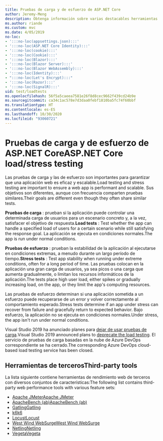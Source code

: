 ```yaml
---
title: Pruebas de carga y de esfuerzo de ASP.NET Core
author: Jeremy-Meng
description: Obtenga información sobre varias destacables herramientas y enfoques para realizar pruebas de carga y de esfuerzo en aplicaciones ASP.NET Core.
ms.author: riande
ms.custom: mvc
ms.date: 4/05/2019
no-loc:
- ':::no-loc(appsettings.json):::'
- ':::no-loc(ASP.NET Core Identity):::'
- ':::no-loc(cookie):::'
- ':::no-loc(Cookie):::'
- ':::no-loc(Blazor):::'
- ':::no-loc(Blazor Server):::'
- ':::no-loc(Blazor WebAssembly):::'
- ':::no-loc(Identity):::'
- ":::no-loc(Let's Encrypt):::"
- ':::no-loc(Razor):::'
- ':::no-loc(SignalR):::'
uid: test/loadtests
ms.openlocfilehash: 56f5a5caeea7581e26f8d8cec9662f439cd24b9e
ms.sourcegitcommit: ca34c1ac578e7d3daa0febf1810ba5fc74f60bbf
ms.translationtype: HT
ms.contentlocale: es-ES
ms.lasthandoff: 10/30/2020
ms.locfileid: "93060721"
---
```

# <a name="aspnet-core-loadstress-testing"></a><span data-ttu-id="d69b7-103">Pruebas de carga y de esfuerzo de ASP.NET Core</span><span class="sxs-lookup"><span data-stu-id="d69b7-103">ASP.NET Core load/stress testing</span></span>

<span data-ttu-id="d69b7-104">Las pruebas de carga y las de esfuerzo son importantes para garantizar que una aplicación web es eficaz y escalable.</span><span class="sxs-lookup"><span data-stu-id="d69b7-104">Load testing and stress testing are important to ensure a web app is performant and scalable.</span></span> <span data-ttu-id="d69b7-105">Sus objetivos son diferentes, aunque con frecuencia comparten pruebas similares.</span><span class="sxs-lookup"><span data-stu-id="d69b7-105">Their goals are different even though they often share similar tests.</span></span>

<span data-ttu-id="d69b7-106">**Pruebas de carga** : prueban si la aplicación puede controlar una determinada carga de usuarios para un escenario concreto y, a la vez, satisfacer el objetivo de respuesta.</span><span class="sxs-lookup"><span data-stu-id="d69b7-106">**Load tests** : Test whether the app can handle a specified load of users for a certain scenario while still satisfying the response goal.</span></span> <span data-ttu-id="d69b7-107">La aplicación se ejecuta en condiciones normales.</span><span class="sxs-lookup"><span data-stu-id="d69b7-107">The app is run under normal conditions.</span></span>

<span data-ttu-id="d69b7-108">**Pruebas de esfuerzo** : prueban la estabilidad de la aplicación al ejecutarse en condiciones extremas, a menudo durante un largo período de tiempo.</span><span class="sxs-lookup"><span data-stu-id="d69b7-108">**Stress tests** : Test app stability when running under extreme conditions, often for a long period of time.</span></span> <span data-ttu-id="d69b7-109">Las pruebas colocan en la aplicación una gran carga de usuarios, ya sea picos o una carga que aumenta gradualmente, o limitan los recursos informáticos de la aplicación.</span><span class="sxs-lookup"><span data-stu-id="d69b7-109">The tests place high user load, either spikes or gradually increasing load, on the app, or they limit the app's computing resources.</span></span>

<span data-ttu-id="d69b7-110">Las pruebas de esfuerzo determinan si una aplicación sometida a un esfuerzo puede recuperarse de un error y volver correctamente al comportamiento esperado.</span><span class="sxs-lookup"><span data-stu-id="d69b7-110">Stress tests determine if an app under stress can recover from failure and gracefully return to expected behavior.</span></span> <span data-ttu-id="d69b7-111">Bajo esfuerzo, la aplicación no se ejecuta en condiciones normales.</span><span class="sxs-lookup"><span data-stu-id="d69b7-111">Under stress, the app isn't run under normal conditions.</span></span>

<span data-ttu-id="d69b7-112">Visual Studio 2019 ha anunciado planes para [dejar de usar pruebas de carga](https://devblogs.microsoft.com/devops/cloud-based-load-testing-service-eol/).</span><span class="sxs-lookup"><span data-stu-id="d69b7-112">Visual Studio 2019 announced plans to [deprecate the load testing](https://devblogs.microsoft.com/devops/cloud-based-load-testing-service-eol/).</span></span> <span data-ttu-id="d69b7-113">El servicio de pruebas de carga basadas en la nube de Azure DevOps correspondiente se ha cerrado.</span><span class="sxs-lookup"><span data-stu-id="d69b7-113">The corresponding Azure DevOps cloud-based load testing service has been closed.</span></span>

## <a name="third-party-tools"></a><span data-ttu-id="d69b7-114">Herramientas de terceros</span><span class="sxs-lookup"><span data-stu-id="d69b7-114">Third-party tools</span></span>

<span data-ttu-id="d69b7-115">La lista siguiente contiene herramientas de rendimiento web de terceros con diversos conjuntos de características:</span><span class="sxs-lookup"><span data-stu-id="d69b7-115">The following list contains third-party web performance tools with various feature sets:</span></span>

* [<span data-ttu-id="d69b7-116">Apache JMeter</span><span class="sxs-lookup"><span data-stu-id="d69b7-116">Apache JMeter</span></span>](https://jmeter.apache.org/)
* [<span data-ttu-id="d69b7-117">ApacheBench (ab)</span><span class="sxs-lookup"><span data-stu-id="d69b7-117">ApacheBench (ab)</span></span>](https://httpd.apache.org/docs/2.4/programs/ab.html)
* [<span data-ttu-id="d69b7-118">Gatling</span><span class="sxs-lookup"><span data-stu-id="d69b7-118">Gatling</span></span>](https://gatling.io/)
* [<span data-ttu-id="d69b7-119">k6</span><span class="sxs-lookup"><span data-stu-id="d69b7-119">k6</span></span>](https://k6.io)
* [<span data-ttu-id="d69b7-120">Locust</span><span class="sxs-lookup"><span data-stu-id="d69b7-120">Locust</span></span>](https://locust.io/)
* [<span data-ttu-id="d69b7-121">West Wind WebSurge</span><span class="sxs-lookup"><span data-stu-id="d69b7-121">West Wind WebSurge</span></span>](https://websurge.west-wind.com/)
* [<span data-ttu-id="d69b7-122">Netling</span><span class="sxs-lookup"><span data-stu-id="d69b7-122">Netling</span></span>](https://github.com/hallatore/Netling)
* [<span data-ttu-id="d69b7-123">Vegeta</span><span class="sxs-lookup"><span data-stu-id="d69b7-123">Vegeta</span></span>](https://github.com/tsenart/vegeta)